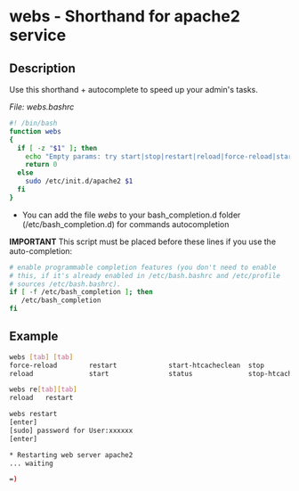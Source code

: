 # webs - Shorthand for apache2 service

## Description

Use this shorthand + autocomplete to speed up your admin's tasks.

_File: webs.bashrc_

```bash
#! /bin/bash
function webs 
{
  if [ -z "$1" ]; then
    echo "Empty params: try start|stop|restart|reload|force-reload|start-htcacheclean|stop-htcacheclean|status"
    return 0
  else
    sudo /etc/init.d/apache2 $1
  fi  
}  
```

* You can add the file _webs_ to your bash_completion.d folder (/etc/bash_completion.d) for commands autocompletion

**IMPORTANT**
This script must be placed before these lines if you use the auto-completion:

```bash
# enable programmable completion features (you don't need to enable
# this, if it's already enabled in /etc/bash.bashrc and /etc/profile
# sources /etc/bash.bashrc).
if [ -f /etc/bash_completion ]; then
   /etc/bash_completion
fi

```

## Example

```bash
webs [tab] [tab]
force-reload        restart             start-htcacheclean  stop                
reload              start               status              stop-htcacheclean

webs re[tab][tab]
reload   restart

webs restart
[enter]
[sudo] password for User:xxxxxx
[enter]

* Restarting web server apache2
... waiting

=)
```

